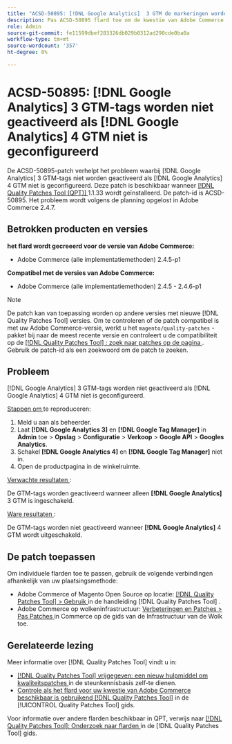 ```yaml
---
title: "ACSD-50895: [!DNL Google Analytics]  3 GTM de markeringen worden niet in brand gestoken als  [!DNL Google Analytics]  4 GTM niet wordt gevormd"
description: Pas ACSD-50895 flard toe om de kwestie van Adobe Commerce te bevestigen waar  [!DNL Google Analytics]  3 GTM de markeringen niet in brand worden gestoken als  [!DNL Google Analytics]  4 GTM niet wordt gevormd.
role: Admin
source-git-commit: fe11599dbef283326db029b0312ad290cde0ba0a
workflow-type: tm+mt
source-wordcount: '357'
ht-degree: 0%

---
```


# ACSD-50895: [!DNL Google Analytics] 3 GTM-tags worden niet geactiveerd als [!DNL Google Analytics] 4 GTM niet is geconfigureerd

De ACSD-50895-patch verhelpt het probleem waarbij [!DNL Google Analytics] 3 GTM-tags niet worden geactiveerd als [!DNL Google Analytics] 4 GTM niet is geconfigureerd. Deze patch is beschikbaar wanneer [[!DNL Quality Patches Tool (QPT)] ](https://experienceleague.adobe.com/en/docs/commerce-knowledge-base/kb/announcements/commerce-announcements/magento-quality-patches-released-new-tool-to-self-serve-quality-patches) 1.1.33 wordt geïnstalleerd. De patch-id is ACSD-50895. Het probleem wordt volgens de planning opgelost in Adobe Commerce 2.4.7.

## Betrokken producten en versies

**het flard wordt gecreeerd voor de versie van Adobe Commerce:**

* Adobe Commerce (alle implementatiemethoden) 2.4.5-p1

**Compatibel met de versies van Adobe Commerce:**

* Adobe Commerce (alle implementatiemethoden) 2.4.5 - 2.4.6-p1

>[!NOTE]
>
>De patch kan van toepassing worden op andere versies met nieuwe [!DNL Quality Patches Tool] versies. Om te controleren of de patch compatibel is met uw Adobe Commerce-versie, werkt u het `magento/quality-patches` -pakket bij naar de meest recente versie en controleert u de compatibiliteit op de [[!DNL Quality Patches Tool] : zoek naar patches op de pagina ](https://experienceleague.adobe.com/tools/commerce-quality-patches/index.html) . Gebruik de patch-id als een zoekwoord om de patch te zoeken.

## Probleem

[!DNL Google Analytics] 3 GTM-tags worden niet geactiveerd als [!DNL Google Analytics] 4 GTM niet is geconfigureerd.

<u> Stappen om </u> te reproduceren:

1. Meld u aan als beheerder.
1. Laat **[!DNL Google Analytics 3]** en **[!DNL Google Tag Manager]** in **Admin** toe > **Opslag** > **Configuratie** > **Verkoop** > **Google API** > **Googles Analytics**.
1. Schakel **[!DNL Google Analytics 4]** en **[!DNL Google Tag Manager]** niet in.
1. Open de productpagina in de winkelruimte.

<u> Verwachte resultaten </u>:

De GTM-tags worden geactiveerd wanneer alleen **[!DNL Google Analytics]** 3 GTM is ingeschakeld.

<u> Ware resultaten </u>:

De GTM-tags worden niet geactiveerd wanneer **[!DNL Google Analytics]** 4 GTM wordt uitgeschakeld.

## De patch toepassen

Om individuele flarden toe te passen, gebruik de volgende verbindingen afhankelijk van uw plaatsingsmethode:

* Adobe Commerce of Magento Open Source op locatie: [[!DNL Quality Patches Tool]  > Gebruik ](/help/tools/quality-patches-tool/usage.md) in de handleiding [!DNL Quality Patches Tool] .
* Adobe Commerce op wolkeninfrastructuur: [ Verbeteringen en Patches > Pas Patches ](https://experienceleague.adobe.com/docs/commerce-cloud-service/user-guide/develop/upgrade/apply-patches.html) in Commerce op de gids van de Infrastructuur van de Wolk toe.

## Gerelateerde lezing

Meer informatie over [!DNL Quality Patches Tool] vindt u in:

* [[!DNL Quality Patches Tool]  vrijgegeven: een nieuw hulpmiddel om kwaliteitspatches ](https://experienceleague.adobe.com/en/docs/commerce-knowledge-base/kb/announcements/commerce-announcements/magento-quality-patches-released-new-tool-to-self-serve-quality-patches) in de steunkennisbasis zelf-te dienen.
* [ Controle als het flard voor uw kwestie van Adobe Commerce beschikbaar is gebruikend  [!DNL Quality Patches Tool]](/help/tools/quality-patches-tool/patches-available-in-qpt/check-patch-for-magento-issue-with-magento-quality-patches.md) in de [!UICONTROL Quality Patches Tool] gids.


Voor informatie over andere flarden beschikbaar in QPT, verwijs naar [[!DNL Quality Patches Tool]: Onderzoek naar flarden ](https://experienceleague.adobe.com/tools/commerce-quality-patches/index.html) in de [!DNL Quality Patches Tool] gids.
